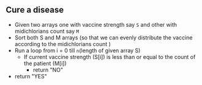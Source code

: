 ## Cure a disease

- Given two arrays one with vaccine strength say `S` and other with midichlorians count say `M`
- Sort both S and M arrays (so that we can evenly distribute the vaccine according to the midichlorians count )
- Run a loop from i = 0 till `n`(length of given array S)
  - If current vaccine strength (S[i]) is less than or equal to the count of the patient (M[i])
    - return "NO"
- return "YES"

